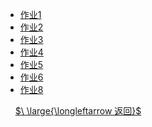 - [作业1](财务报表分析/作业1.md)
- [作业2](财务报表分析/作业2.md)
- [作业3](财务报表分析/作业3.md)
- [作业4](财务报表分析/作业4.md)
- [作业5](财务报表分析/作业5.md)
- [作业6](财务报表分析/作业6.md)
- [作业8](财务报表分析/作业8.md)

&nbsp;
&nbsp;
[$\ \large{\longleftarrow 返回}$](readcourse.md)